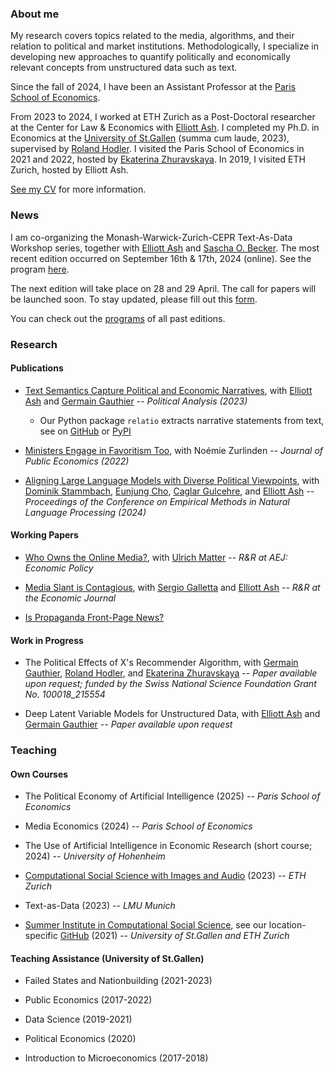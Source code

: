 ### About me

My research covers topics related to the media, algorithms, and their relation to political and market institutions. Methodologically, I specialize in developing new approaches to quantify politically and economically relevant concepts from unstructured data such as text.

Since the fall of 2024, I have been an Assistant Professor at the [Paris School of Economics](https://www.parisschoolofeconomics.eu/en/).

From 2023 to 2024, I worked at ETH Zurich as a Post-Doctoral researcher at the Center for Law & Economics with [Elliott Ash](https://elliottash.com/). I completed my Ph.D. in Economics at the [University of St.Gallen](https://www.unisg.ch/) (summa cum laude, 2023), supervised by [Roland Hodler](https://sites.google.com/view/rolandhodler). I visited the Paris School of Economics in 2021 and 2022, hosted by [Ekaterina Zhuravskaya](http://www.parisschoolofeconomics.com/zhuravskaya-ekaterina/). In 2019, I visited ETH Zurich, hosted by Elliott Ash.

[See my CV](https://www.dropbox.com/scl/fi/k3rzh9ky474fyhfcckipv/widmer_cv_15nov23.pdf?rlkey=qpvarek578i8dakfrdjdz8x9f&dl=0) for more information.

### News

I am co-organizing the Monash-Warwick-Zurich-CEPR Text-As-Data Workshop series, together with [Elliott Ash](https://elliottash.com/) and [Sascha O. Becker](http://www.sobecker.de/). The most recent edition occurred on September 16th & 17th, 2024 (online). See the program [here](https://docs.google.com/spreadsheets/d/1tTOS3JcdvvTlezVmyXmDGc16RPqyg0oX6JwUUWxio7Q/edit?gid=0#gid=0).

The next edition will take place on 28 and 29 April. The call for papers will be launched soon. To stay updated, please fill out this [form](https://docs.google.com/forms/d/e/1FAIpQLSej0XxApdIED_hMBotRBXTn9o7UkFWGHcGKUIDF9JTcKQW-Ag/viewform).

You can check out the [programs](https://docs.google.com/spreadsheets/d/1grH4RabO30WuZ2Vn1Ld2wHCPQVSpFPEUyc7F04I7Cc4/edit#gid=0) of all past editions.

### Research


#### Publications

- [Text Semantics Capture Political and Economic Narratives](https://arxiv.org/abs/2108.01720), with [Elliott Ash](https://elliottash.com/) and [Germain Gauthier](https://pinchofdata.github.io/germaingauthier/) -- _Political Analysis (2023)_
  - Our Python package ```relatio``` extracts narrative statements from text, see on [GitHub](https://github.com/relatio-nlp/relatio) or [PyPI](https://pypi.org/project/relatio/)

- [Ministers Engage in Favoritism Too](https://papers.ssrn.com/sol3/papers.cfm?abstract_id=3818193), with Noémie Zurlinden -- _Journal of Public Economics (2022)_

- [Aligning Large Language Models with Diverse Political Viewpoints](https://aclanthology.org/2024.emnlp-main.412/), with [Dominik Stammbach](https://dominik-stammbach.github.io/), [Eunjung Cho](https://scholar.google.com/citations?user=HOKn5HIAAAAJ&hl=en), [Caglar Gulcehre](https://www.caglarg.com/), and [Elliott Ash](https://elliottash.com/) -- _Proceedings of the Conference on Empirical Methods in Natural Language Processing (2024)_


#### Working Papers

- [Who Owns the Online Media?](https://papers.ssrn.com/sol3/papers.cfm?abstract_id=3969253), with [Ulrich Matter](https://umatter.github.io/) -- _R&R at AEJ: Economic Policy_
  
- [Media Slant is Contagious](https://papers.ssrn.com/sol3/papers.cfm?abstract_id=3712218), with [Sergio Galletta](http://sergio-galletta.com/) and [Elliott Ash](https://elliottash.com/) -- _R&R at the Economic Journal_

- [Is Propaganda Front-Page News?](https://papers.ssrn.com/sol3/papers.cfm?abstract_id=4686681)


#### Work in Progress

- The Political Effects of X's Recommender Algorithm, with [Germain Gauthier](https://pinchofdata.github.io/germaingauthier/), [Roland Hodler](https://sites.google.com/view/rolandhodler), and [Ekaterina Zhuravskaya](http://www.parisschoolofeconomics.com/zhuravskaya-ekaterina/) -- _Paper available upon request; funded by the Swiss National Science Foundation Grant No. 100018_215554_
  
- Deep Latent Variable Models for Unstructured Data, with [Elliott Ash](https://elliottash.com/) and [Germain Gauthier](https://pinchofdata.github.io/germaingauthier/) -- _Paper available upon request_


### Teaching


#### Own Courses

- The Political Economy of Artificial Intelligence (2025) -- _Paris School of Economics_

- Media Economics (2024) -- _Paris School of Economics_

- The Use of Artificial Intelligence in Economic Research (short course; 2024) -- _University of Hohenheim_

- [Computational Social Science with Images and Audio](https://github.com/philinew/css_images_audio) (2023) -- _ETH Zurich_
  
- Text-as-Data (2023) -- _LMU Munich_

- [Summer Institute in Computational Social Science](https://sicss.io/), see our location-specific [GitHub](https://github.com/computational-social-science-zurich/sicss-zurich) (2021) -- _University of St.Gallen and ETH Zurich_


#### Teaching Assistance (University of St.Gallen)

- Failed States and Nationbuilding (2021-2023)
  
- Public Economics (2017-2022)
  
- Data Science (2019-2021)
  
- Political Economics (2020)
  
- Introduction to Microeconomics (2017-2018)

